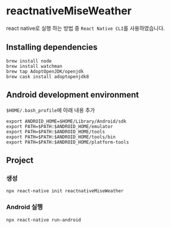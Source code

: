 # reactnativeMiseWeather

react native로 실행 하는 방법 중 `React Native CLI`를 사용하였습니다.

## Installing dependencies

```shell script
brew install node
brew install watchman
brew tap AdoptOpenJDK/openjdk
brew cask install adoptopenjdk8
```

## Android development environment
`$HOME/.bash_profile`에 아래 내용 추가
```shell script
export ANDROID_HOME=$HOME/Library/Android/sdk
export PATH=$PATH:$ANDROID_HOME/emulator
export PATH=$PATH:$ANDROID_HOME/tools
export PATH=$PATH:$ANDROID_HOME/tools/bin
export PATH=$PATH:$ANDROID_HOME/platform-tools
```

## Project 
### 생성
```shell script
npx react-native init reactnativeMiseWeather
```

### Android 실행
```shell script
npx react-native run-android
```
